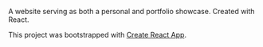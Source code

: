 A website serving as both a personal and portfolio showcase. Created with React.

This project was bootstrapped with [Create React App](https://github.com/facebook/create-react-app).

